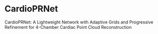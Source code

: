 # CardioPRNet

CardioPRNet: A Lightweight Network with Adaptive Grids and Progressive Refinement for 4-Chamber Cardiac Point Cloud Reconstruction
